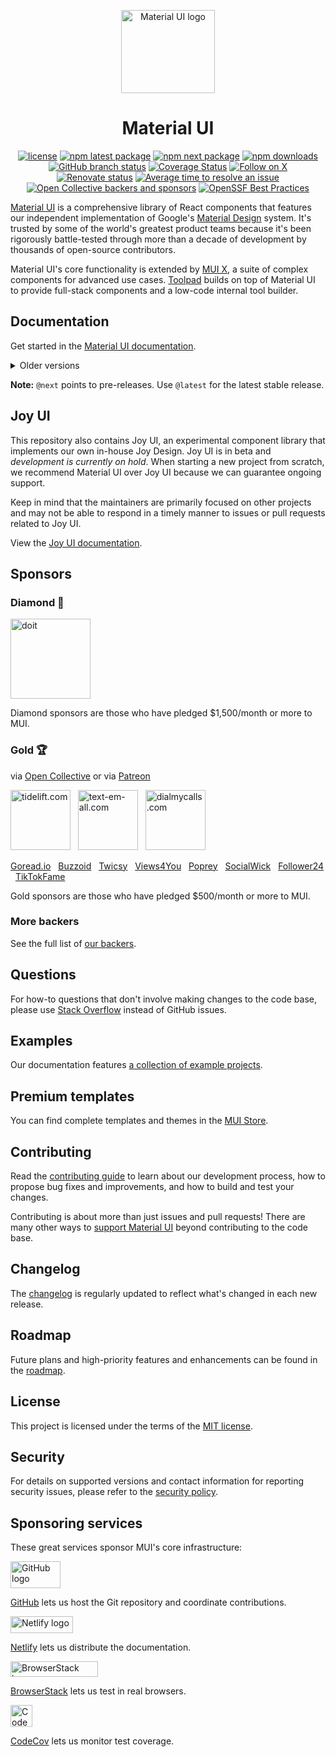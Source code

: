<!-- #host-reference -->
<!-- markdownlint-disable-next-line -->
<p align="center">
  <a href="https://mui.com/core/" rel="noopener" target="_blank"><img width="150" height="133" src="https://mui.com/static/logo.svg" alt="Material UI logo"></a>
</p>

<h1 align="center">Material UI</h1>

<div align="center">

[![license](https://img.shields.io/badge/license-MIT-blue.svg)](https://github.com/mui/material-ui/blob/HEAD/LICENSE)
[![npm latest package](https://img.shields.io/npm/v/@mui/material/latest.svg)](https://www.npmjs.com/package/@mui/material)
[![npm next package](https://img.shields.io/npm/v/@mui/material/next.svg)](https://www.npmjs.com/package/@mui/material)
[![npm downloads](https://img.shields.io/npm/dm/@mui/material.svg)](https://www.npmjs.com/package/@mui/material)
[![GitHub branch status](https://img.shields.io/github/checks-status/mui/material-ui/HEAD)](https://github.com/mui/material-ui/commits/HEAD/)
[![Coverage Status](https://img.shields.io/codecov/c/github/mui/material-ui.svg)](https://app.codecov.io/gh/mui/material-ui/)
[![Follow on X](https://img.shields.io/twitter/follow/MaterialUI.svg?label=follow+Material+UI)](https://x.com/MaterialUI)
[![Renovate status](https://img.shields.io/badge/renovate-enabled-brightgreen.svg)](https://github.com/mui/material-ui/issues/27062)
[![Average time to resolve an issue](https://isitmaintained.com/badge/resolution/mui/material-ui.svg)](https://isitmaintained.com/project/mui/material-ui 'Average time to resolve an issue')
[![Open Collective backers and sponsors](https://img.shields.io/opencollective/all/mui-org)](https://opencollective.com/mui-org)
[![OpenSSF Best Practices](https://www.bestpractices.dev/projects/1320/badge)](https://www.bestpractices.dev/projects/1320)

</div>

[Material UI](https://mui.com/material-ui/) is a comprehensive library of React components that features our independent implementation of Google's [Material Design](https://m2.material.io/design/introduction/) system.
It's trusted by some of the world's greatest product teams because it's been rigorously battle-tested through more than a decade of development by thousands of open-source contributors.

Material UI's core functionality is extended by [MUI X](https://github.com/mui/mui-x), a suite of complex components for advanced use cases.
[Toolpad](https://github.com/mui/toolpad) builds on top of Material UI to provide full-stack components and a low-code internal tool builder.

## Documentation

Get started in the [Material UI documentation](https://mui.com/material-ui/getting-started/).

<details>
  <summary>Older versions</summary>

- **[v5.x](https://v5.mui.com/)** ([Upgrading from v5 to v6](https://mui.com/material-ui/migration/upgrade-to-v6/))
- **[v4.x](https://v4.mui.com/)** ([Upgrading from v4 to v5](https://mui.com/material-ui/migration/migration-v4/))
- **[v3.x](https://v3.mui.com/)** ([Upgrading from v3 to v4](https://mui.com/material-ui/migration/migration-v3/))
- **[v0.x](https://v0.mui.com/)** ([Upgrading to v1](https://mui.com/material-ui/migration/migration-v0x/))

</details>

**Note:** `@next` points to pre-releases.
Use `@latest` for the latest stable release.

## Joy UI

This repository also contains Joy UI, an experimental component library that implements our own in-house Joy Design.
Joy UI is in beta and _development is currently on hold_.
When starting a new project from scratch, we recommend Material UI over Joy UI because we can guarantee ongoing support.

Keep in mind that the maintainers are primarily focused on other projects and may not be able to respond in a timely manner to issues or pull requests related to Joy UI.

View the [Joy UI documentation](https://mui.com/joy-ui/getting-started/).

## Sponsors

### Diamond 💎

<p>
  <a href="https://www.doit.com/?utm_source=mui.com&utm_medium=referral&utm_content=readme" rel="noopener sponsored" target="_blank"><img height="128" width="128" src="https://mui.com/static/sponsors/doit-square.svg" alt="doit" title="Management Platform for Google Cloud and AWS" loading="lazy" /></a>
</p>

Diamond sponsors are those who have pledged \$1,500/month or more to MUI.

### Gold 🏆

via [Open Collective](https://opencollective.com/mui-org) or via [Patreon](https://www.patreon.com/oliviertassinari)

<p>
  <a href="https://tidelift.com/?utm_source=npm-material-ui&utm_medium=referral&utm_campaign=homepage" rel="noopener sponsored" target="_blank"><img height="96" width="96" src="https://avatars.githubusercontent.com/u/30204434?s=288" alt="tidelift.com" title="Tidelift: Enterprise-ready open-source software." loading="lazy" /></a>
  &nbsp;
  <a href="https://www.text-em-all.com/?utm_source=mui.com&utm_medium=referral&utm_content=readme" rel="noopener sponsored" target="_blank"><img src="https://avatars.githubusercontent.com/u/1262264?s=288" alt="text-em-all.com" title="Text-em-all: Mass text messaging and automated calling." height="96" width="96" loading="lazy"></a>
  &nbsp;
  <a href="https://www.dialmycalls.com/?utm_source=mui.com&utm_medium=referral&utm_content=readme" rel="noopener sponsored" target="_blank"><img height="96" width="96" src="https://images.opencollective.com/dialmycalls/f5ae9ab/avatar/288.png" alt="dialmycalls.com" title="DialMyCalls: Send text messages, calls, and emails." loading="lazy" /></a>
  &nbsp;
</p>

<p>
  <a href="https://goread.io/?utm_source=mui.com&utm_medium=referral&utm_content=readme" rel="noopener sponsored" target="_blank">Goread.io</a>
  &nbsp;
  <a href="https://buzzoid.com/?utm_source=mui.com&utm_medium=referral&utm_content=readme" rel="noopener sponsored" target="_blank">Buzzoid</a>
  &nbsp;
  <a href="https://twicsy.com/?utm_source=mui.com&utm_medium=referral&utm_content=readme" rel="noopener sponsored" target="_blank">Twicsy</a>
  &nbsp;
  <a href="https://views4you.com/?utm_source=mui.com&utm_medium=referral&utm_content=readme" rel="noopener sponsored" target="_blank">Views4You</a>
  &nbsp;
  <a href="https://poprey.com/?utm_source=mui.com&utm_medium=referral&utm_content=readme" rel="noopener sponsored" target="_blank">Poprey</a>
  &nbsp;
  <a href="https://www.socialwick.com/instagram/followers/?utm_source=mui.com&utm_medium=referral&utm_content=readme" rel="noopener sponsored" target="_blank">SocialWick</a>
  &nbsp;
 <a href="https://www.follower24.de/?utm_source=mui.com&utm_medium=referral&utm_content=readme" rel="noopener sponsored" target="_blank">Follower24</a>
  &nbsp;
 <a href="https://www.tiktokfame.co/?utm_source=mui.com&utm_medium=referral&utm_content=readme" rel="noopener sponsored" target="_blank">TikTokFame</a>
  &nbsp;
</p>

Gold sponsors are those who have pledged \$500/month or more to MUI.

### More backers

See the full list of [our backers](https://mui.com/material-ui/discover-more/backers/).

## Questions

For how-to questions that don't involve making changes to the code base, please use [Stack Overflow](https://stackoverflow.com/questions/) instead of GitHub issues.

## Examples

<!-- #target-branch-reference -->

Our documentation features [a collection of example projects](https://github.com/mui/material-ui/tree/master/examples).

## Premium templates

You can find complete templates and themes in the [MUI Store](https://mui.com/store/?utm_source=docs&utm_medium=referral&utm_campaign=readme-store).

## Contributing

Read the [contributing guide](/CONTRIBUTING.md) to learn about our development process, how to propose bug fixes and improvements, and how to build and test your changes.

Contributing is about more than just issues and pull requests!
There are many other ways to [support Material UI](https://mui.com/material-ui/getting-started/faq/#mui-is-an-awesome-organization-how-can-i-support-it) beyond contributing to the code base.

## Changelog

The [changelog](https://github.com/mui/material-ui/releases) is regularly updated to reflect what's changed in each new release.

## Roadmap

Future plans and high-priority features and enhancements can be found in the [roadmap](https://mui.com/material-ui/discover-more/roadmap/).

## License

This project is licensed under the terms of the [MIT license](/LICENSE).

## Security

For details on supported versions and contact information for reporting security issues, please refer to the [security policy](https://github.com/mui/material-ui/security/policy).

## Sponsoring services

These great services sponsor MUI's core infrastructure:

<div>
<picture>
  <source media="(prefers-color-scheme: dark)" srcset="https://mui.com/static/readme/github-darkmode.svg">
  <source media="(prefers-color-scheme: light)" srcset="https://mui.com/static/readme/github-lightmode.svg">
  <img alt="GitHub logo" src="https://mui.com/static/readme/github-lightmode.svg" width="80" height="43">
</picture>

[GitHub](https://github.com/) lets us host the Git repository and coordinate contributions.

</div>

<div>
<picture>
  <source media="(prefers-color-scheme: dark)" srcset="https://mui.com/static/readme/netlify-darkmode.svg">
  <source media="(prefers-color-scheme: light)" srcset="https://mui.com/static/readme/netlify-lightmode.svg">
  <img alt="Netlify logo" src="https://mui.com/static/readme/netlify-lightmode.svg" width="100" height="27">
</picture>

[Netlify](https://www.netlify.com/) lets us distribute the documentation.

</div>

<div>
<picture>
  <source media="(prefers-color-scheme: dark)" srcset="https://mui.com/static/readme/browserstack-darkmode.svg">
  <source media="(prefers-color-scheme: light)" srcset="https://mui.com/static/readme/browserstack-lightmode.svg">
  <img alt="BrowserStack logo" src="https://mui.com/static/readme/browserstack-lightmode.svg" width="140" height="25">
</picture>

[BrowserStack](https://www.browserstack.com/) lets us test in real browsers.

</div>

<div>
<img loading="lazy" alt="CodeCov logo" src="https://avatars.githubusercontent.com/u/8226205?s=105" width="35" height="35">

[CodeCov](https://about.codecov.io/) lets us monitor test coverage.

</div>
